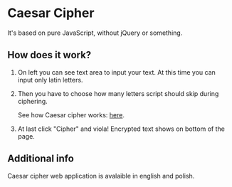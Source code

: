 # Caesar Cipher
It's based on pure JavaScript, without jQuery or something.

## How does it work?
1. On left you can see text area to input your text. At this time you can input only latin letters.
2. Then you have to choose how many letters script should skip during ciphering.

   See how Caesar cipher works: [here](https://en.wikipedia.org/wiki/Caesar_cipher "Wikipedia").
   
 3. At last click "Cipher" and viola! Encrypted text shows on bottom of the page.
 
 ## Additional info
 Caesar cipher web application is avalaible in english and polish.

